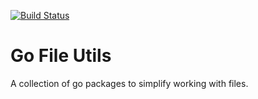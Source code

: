 [![Build Status](https://travis-ci.org/cloudfoundry/gofileutils.png)](https://travis-ci.org/cloudfoundry/gofileutils)

Go File Utils
=============

A collection of go packages to simplify working with files.
